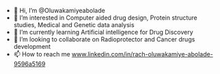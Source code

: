 - 👋 Hi, I’m @Oluwakamiyeabolade
- 👀 I’m interested in Computer aided drug design, Protein structure studies, Medical and Genetic data analysis
- 🌱 I’m currently learning Artificial intelligence for Drug Discovery
- 💞️ I’m looking to collaborate on Radioprotector and Cancer drugs development
- 📫 How to reach me www.linkedin.com/in/rach-oluwakamiye-abolade-9596a5169
  

<!---
Oluwakamiyeabolade/Oluwakamiyeabolade is a ✨ special ✨ repository because its `README.md` (this file) appears on your GitHub profile.
You can click the Preview link to take a look at your changes.
--->

